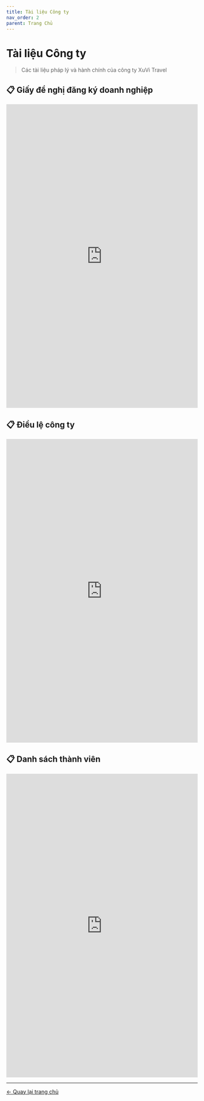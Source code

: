 ```yaml
---
title: Tài liệu Công ty
nav_order: 2
parent: Trang Chủ
---
```


# Tài liệu Công ty

> Các tài liệu pháp lý và hành chính của công ty XuVi Travel

## 📋 Giấy đề nghị đăng ký doanh nghiệp

<iframe src="https://onedrive.live.com/embed?resid=51C231C66B78D55F%2119345&authkey=!AAFLSTEzZVcWZbk&em=2" width="100%" height="800" frameborder="0">
This is an embedded Microsoft Office document, powered by Office.
</iframe>

## 📋 Điều lệ công ty

<iframe src="https://onedrive.live.com/embed?resid=51C231C66B78D55F%2119325&authkey=%21AD03DQvNZP4F8HU&em=2" width="100%" height="800" frameborder="0">
This is an embedded Microsoft Office document, powered by Office.
</iframe>

## 📋 Danh sách thành viên

<iframe src="https://onedrive.live.com/embed?resid=51C231C66B78D55F%2119346&authkey=!AB4uCZ0pGs2Fr_0&em=2" width="100%" height="800" frameborder="0">
This is an embedded Microsoft Office document, powered by Office.
</iframe>

---

[← Quay lại trang chủ](../index.md)
